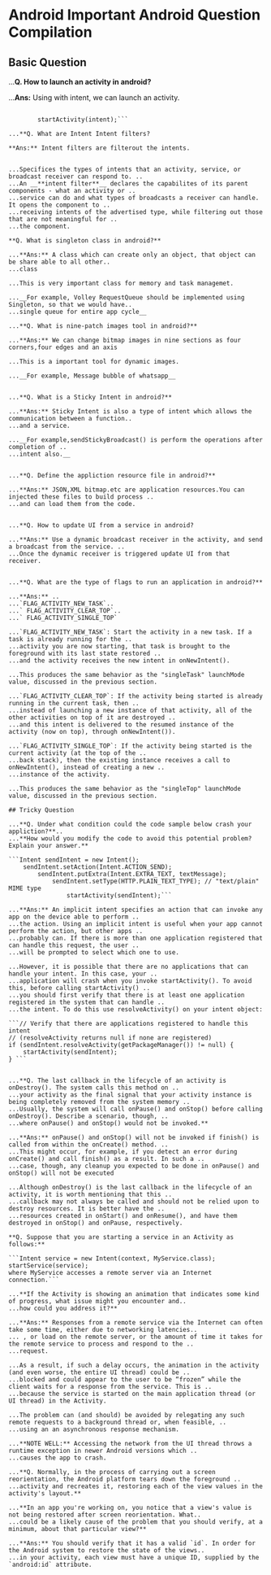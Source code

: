 # Android Important Android Question Compilation

## Basic Question

...**Q. How to launch an activity in android?**

...**Ans:** Using with intent, we can launch an activity.

```Intent intent = new Intent(this, MyTestActivity.class);

        startActivity(intent);```

...**Q. What are Intent Intent filters?

**Ans:** Intent filters are filterout the intents.


...Specifices the types of intents that an activity, service, or broadcast receiver can respond to. ..
...An __**intent filter**__ declares the capabilites of its parent components - what an activity or ..
...service can do and what types of broadcasts a receiver can handle. It opens the component to ..
...receiving intents of the advertised type, while filtering out those that are not meaningful for ..
...the component.

**Q. What is singleton class in android?**

...**Ans:** A class which can create only an object, that object can be share able to all other..
...class

...This is very important class for memory and task managemet.

...__For example, Volley RequestQueue should be implemented using Singleton, so that we would have..
...single queue for entire app cycle__

...**Q. What is nine-patch images tool in android?**

...**Ans:** We can change bitmap images in nine sections as four corners,four edges and an axis

...This is a important tool for dynamic images.

...__For example, Message bubble of whatsapp__


...**Q. What is a Sticky Intent in android?**

...**Ans:** Sticky Intent is also a type of intent which allows the communication between a function..
...and a service. 

...__For example,sendStickyBroadcast() is perform the operations after completion of ..
...intent also.__


...**Q. Define the appliction resource file in android?**

...**Ans:** JSON,XML bitmap.etc are application resources.You can injected these files to build process ..
...and can load them from the code.


...**Q. How to update UI from a service in android?

...**Ans:** Use a dynamic broadcast receiver in the activity, and send a broadcast from the service. ..
...Once the dynamic receiver is triggered update UI from that receiver.


...**Q. What are the type of flags to run an application in android?**

...**Ans:** ..
...`FLAG_ACTIVITY_NEW_TASK`..
...` FLAG_ACTIVITY_CLEAR_TOP`..
...` FLAG_ACTIVITY_SINGLE_TOP`

...`FLAG_ACTIVITY_NEW_TASK`: Start the activity in a new task. If a task is already running for the ..
...activity you are now starting, that task is brought to the foreground with its last state restored ..
...and the activity receives the new intent in onNewIntent().

...This produces the same behavior as the "singleTask" launchMode value, discussed in the previous section.

...`FLAG_ACTIVITY_CLEAR_TOP`: If the activity being started is already running in the current task, then ..
...instead of launching a new instance of that activity, all of the other activities on top of it are destroyed ..
...and this intent is delivered to the resumed instance of the activity (now on top), through onNewIntent()).

...`FLAG_ACTIVITY_SINGLE_TOP`: If the activity being started is the current activity (at the top of the ..
...back stack), then the existing instance receives a call to onNewIntent(), instead of creating a new ..
...instance of the activity.

...This produces the same behavior as the "singleTop" launchMode value, discussed in the previous section.

## Tricky Question

...**Q. Under what condition could the code sample below crash your appliction?**..
...**How would you modify the code to avoid this potential problem? Explain your answer.**

```Intent sendIntent = new Intent();
    sendIntent.setAction(Intent.ACTION_SEND);
        sendIntent.putExtra(Intent.EXTRA_TEXT, textMessage);
            sendIntent.setType(HTTP.PLAIN_TEXT_TYPE); // "text/plain" MIME type
                startActivity(sendIntent);```

...**Ans:** An implicit intent specifies an action that can invoke any app on the device able to perform ..
...the action. Using an implicit intent is useful when your app cannot perform the action, but other apps ..
...probably can. If there is more than one application registered that can handle this request, the user ..
...will be prompted to select which one to use.

...However, it is possible that there are no applications that can handle your intent. In this case, your ..
...application will crash when you invoke startActivity(). To avoid this, before calling startActivity() ..
...you should first verify that there is at least one application registered in the system that can handle ..
...the intent. To do this use resolveActivity() on your intent object:

```// Verify that there are applications registered to handle this intent
// (resolveActivity returns null if none are registered)
if (sendIntent.resolveActivity(getPackageManager()) != null) {
    startActivity(sendIntent);
} ```


...**Q. The last callback in the lifecycle of an activity is onDestroy(). The system calls this method on ..
...your activity as the final signal that your activity instance is being completely removed from the system memory ..
...Usually, the system will call onPause() and onStop() before calling onDestroy(). Describe a scenario, though, ..
...where onPause() and onStop() would not be invoked.**

...**Ans:** onPause() and onStop() will not be invoked if finish() is called from within the onCreate() method. ..
...This might occur, for example, if you detect an error during onCreate() and call finish() as a result. In such a ..
...case, though, any cleanup you expected to be done in onPause() and onStop() will not be executed

...Although onDestroy() is the last callback in the lifecycle of an activity, it is worth mentioning that this ..
...callback may not always be called and should not be relied upon to destroy resources. It is better have the ..
...resources created in onStart() and onResume(), and have them destroyed in onStop() and onPause, respectively.

**Q. Suppose that you are starting a service in an Activity as follows:**

```Intent service = new Intent(context, MyService.class);             
startService(service);
where MyService accesses a remote server via an Internet connection.```

...**If the Activity is showing an animation that indicates some kind of progress, what issue might you encounter and..
...how could you address it?**

...**Ans:** Responses from a remote service via the Internet can often take some time, either due to networking latencies..
... , or load on the remote server, or the amount of time it takes for the remote service to process and respond to the ..
...request.

...As a result, if such a delay occurs, the animation in the activity (and even worse, the entire UI thread) could be ..
...blocked and could appear to the user to be “frozen” while the client waits for a response from the service. This is ..
...because the service is started on the main application thread (or UI thread) in the Activity. 

...The problem can (and should) be avoided by relegating any such remote requests to a background thread or, when feasible, ..
...using an an asynchronous response mechanism.

...**NOTE WELL:** Accessing the network from the UI thread throws a runtime exception in newer Android versions which ..
...causes the app to crash.

...**Q. Normally, in the process of carrying out a screen reorientation, the Android platform tears down the foreground ..
...activity and recreates it, restoring each of the view values in the activity's layout.**

...**In an app you're working on, you notice that a view's value is not being restored after screen reorientation. What..
...could be a likely cause of the problem that you should verify, at a minimum, about that particular view?**

...**Ans:** You should verify that it has a valid `id`. In order for the Android system to restore the state of the views..
...in your activity, each view must have a unique ID, supplied by the `android:id` attribute.


